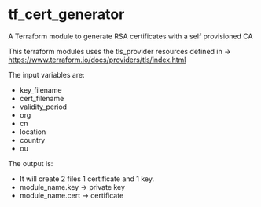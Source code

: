 # tf_cert_generator

A Terraform module to generate RSA certificates with a self provisioned CA

This terraform modules uses the tls_provider resources defined in -> https://www.terraform.io/docs/providers/tls/index.html

The input variables are:

* key_filename
* cert_filename
* validity_period
* org
* cn
* location
* country
* ou


The output is:

* It will create 2 files 1 certificate and 1 key.
* module_name.key -> private key
* module_name.cert -> certificate
